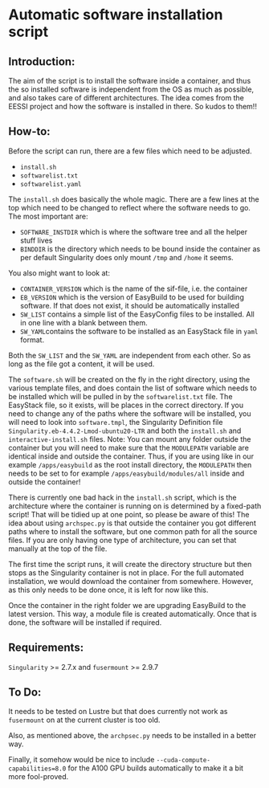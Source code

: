 # Automatic software installation script



## Introduction:

The aim of the script is to install the software inside a container, and thus the so installed software is independent from the OS as much as possible, and also takes care of different architectures. The idea comes from the EESSI project and how the software is installed in there. So kudos to them!!

## How-to:

Before the script can run, there are a few files which need to be adjusted. 

- `install.sh`
- `softwarelist.txt`
- `softwarelist.yaml`

The `install.sh` does basically the whole magic. There are a few lines at the top which need to be changed to reflect where the software needs to go. The most important are:

- `SOFTWARE_INSTDIR` which is where the software tree and all the helper stuff lives
- `BINDDIR` is the directory which needs to be bound inside the container as per default Singularity does only mount `/tmp` and `/home` it seems.

You also might want to look at:

- `CONTAINER_VERSION` which is the name of the sif-file, i.e. the container
- `EB_VERSION` which is the version of EasyBuild to be used for building software. If that does not exist, it should be automatically installed
- `SW_LIST` contains a simple list of the EasyConfig files to be installed. All in one line with a blank between them. 
- `SW_YAML`contains the software to be installed as an EasyStack file in `yaml` format. 

Both the `SW_LIST` and the `SW_YAML` are independent from each other. So as long as the file got a content, it will be used. 

The `software.sh` will be created on the fly in the right directory, using the various template files, and  does contain the list of software which needs to be installed which will be pulled in by the `softwarelist.txt` file. The EasyStack file, so it exists, will be places in the correct directory. 
If you need to change any of the paths where the software will be installed, you will need to look into `software.tmpl`, the Singularity Definition file `Singularity.eb-4.4.2-Lmod-ubuntu20-LTR` and both the `install.sh` and `interactive-install.sh` files. 
Note: You can mount any folder outside the container but you will need to make sure that the `MODULEPATH` variable are identical inside and outside the container. Thus, if you are using like in our example `/apps/easybuild` as the root install directory, the `MODULEPATH` then needs to be set to for example `/apps/easybuild/modules/all` inside and outside the container!

There is currently one bad hack in the `install.sh` script, which is the architecture where the container is running on is determined by a fixed-path script! That will be tidied up at one point, so please be aware of this! 
The idea about using `archspec.py` is that outside the container you got different paths where to install the software, but one common path for all the source files. If you are only having one type of architecture, you can set that manually at the top of the file. 

The first time the script runs, it will create the directory structure but then stops as the Singularity container is not in place. For the full automated installation, we would download the container from somewhere. However, as this only needs to be done once, it is left for now like this.

Once the container in the right folder we are upgrading EasyBuild to the latest version. This way, a module file is created automatically. Once that is done, the software will be installed if required.  

## Requirements:

`Singularity` >= 2.7.x and `fusermount` >= 2.9.7


## To Do:

It needs to be tested on Lustre but that does currently not work as `fusermount` on at the current cluster is too old.

Also, as mentioned above, the `archpsec.py` needs to be installed in a better way.

Finally, it somehow would be nice to include `--cuda-compute-capabilities=8.0` for the A100 GPU builds automatically to make it a bit more fool-proved. 
